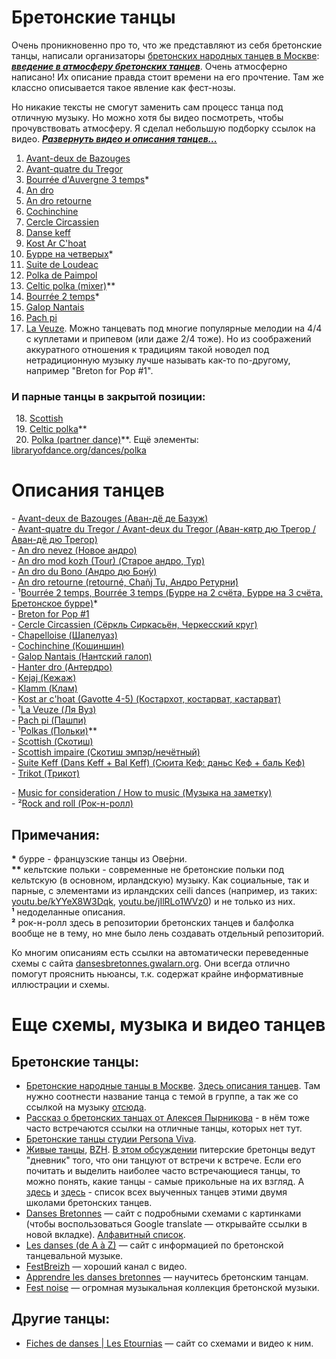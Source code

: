 Бретонские танцы
================
Очень проникновенно про то, что же представляют из себя бретонские танцы, написали организаторы [бретонских народных танцев в Москве](https://vk.com/club25749886): [***введение в атмосферу бретонских танцев***](text-intro.md). Очень атмосферно написано! Их описание правда стоит времени на его прочтение. Там же классно описывается такое явление как фест-нозы.

Но никакие тексты не смогут заменить сам процесс танца под отличную музыку. Но можно хотя бы видео посмотреть, чтобы прочувствовать атмосферу. Я сделал небольшую подборку ссылок на видео. ***[Развернуть видео и описания танцев...](README.md)***

1. [Avant-deux de Bazouges](https://www.youtube.com/watch?v=Ncds8-FMaEI)
2. [Avant-quatre du Tregor](https://www.youtube.com/watch?v=H5DNoZ2F3jw)
3. [Bourrée d'Auvergne 3 temps](https://www.youtube.com/watch?v=TfQNjN_WHCU)\*
4. [An dro](https://www.youtube.com/watch?v=p_i027FhnyA)
5. [An dro retourne](https://www.youtube.com/watch?v=EUHjpInr1nA)
6. [Cochinchine](https://vk.com/video-25749886_170748467)
7. [Cercle Circassien](https://www.youtube.com/watch?v=JUIEfPi_SgY)
8. [Danse keff](https://www.youtube.com/watch?v=B6qej91iYLc)
9. [Kost Ar C'hoat](https://www.youtube.com/watch?v=EAVpaW_7qlQ)
10. [Бурре на четверых](https://vk.com/video-25749886_162534468)\*
11. [Suite de Loudeac](https://www.youtube.com/watch?v=SOd9E8XKemA)
12. [Polka de Paimpol](https://vk.com/video39341115_456239021)
13. [Celtic polka (mixer)](https://www.youtube.com/watch?v=Yi5kxzNWQmQ)\*\*
14. [Bourrée 2 temps](https://www.youtube.com/watch?v=Fos5IOLRHK8)\*
15. [Galop Nantais](https://www.youtube.com/watch?v=aQUtWD-o9NE)
16. [Pach pi](https://www.youtube.com/watch?v=5eDQmwe1Zlo)
17. [La Veuze](https://www.youtube.com/watch?v=w9WhHwAog38). Можно танцевать под многие популярные мелодии на 4/4 c куплетами и припевом (или даже 2/4 тоже). Но из соображений аккуратного отношения к традициям такой новодел под нетрадиционную музыку лучше называть как-то по-другому, например "Breton for Pop #1".

### И парные танцы в закрытой позиции:

 18. [Scottish](https://www.youtube.com/watch?v=vwHZvw7jk94)  
 19. [Celtic polka](https://www.youtube.com/watch?v=Z904QR1uSD0)\*\*  
 20. [Polka (partner dance)](https://www.youtube.com/watch?v=sVnfVUWiBTU)\*\*. Ещё элементы: [libraryofdance.org/dances/polka](http://www.libraryofdance.org/dances/polka/)

Описания танцев
===============
\- [Avant-deux de Bazouges (Аван-дё де Базуж)](avant-deux-de-bazouges.md)  
\- [Avant-quatre du Tregor / Avant-deux du Tregor (Аван-кятр дю Трегор / Аван-дё дю Трегор)](avant-quatre-du-tregor.md)  
\- [An dro nevez (Новое андро)](an-dro-nevez.md)  
\- [An dro mod kozh (Tour) (Старое андро, Тур)](tour-an-dro-mod-kozh.md)  
\- [An dro du Bono (Андро дю Бон́у)](an-dro-du-bono.md)  
\- [An dro retourne (retourné, Chañj Tu, Андро Ретурни́)](an-dro-retourne.md)  
\- ¹[Bourrée 2 temps, Bourrée 3 temps (Бурре на 2 счёта, Бурре на 3 счёта, Бретонское бурре)](bourree.md)\*  
\- [Breton for Pop #1](breton-for-pop-1.md)  
\- [Cercle Circassien (Сёркль Сиркасьён, Черкесский круг)](cercle-circassien.md)  
\- [Chapelloise (Шапелуаз)](chapelloise.md)  
\- [Cochinchine (Кошиншин)](cochinchine.md)  
\- [Galop Nantais (Нантский галоп)](galop-nantais.md)  
\- [Hanter dro (Антердро)](hanter-dro.md)  
\- [Kejaj (Кежаж)](kejaj.md)  
\- [Klamm (Клам)](klamm.md)  
\- [Kost ar c'hoat (Gavotte 4-5) (Костархот, костарват, кастарват)](kost-ar-c-hoat.md)  
\- ¹[La Veuze (Ля Вуз)](la-veuze.md)  
\- [Pach pi (Пашпи)](pach-pi.md)  
\- ¹[Polkas (Польки)](polka.md)\*\*  
\- [Scottish (Скотиш)](scottish.md)  
\- [Scottish impaire (Скотиш эмпэр/нечётный)](scottish-impaire.md)  
\- [Suite Keff (Dans Keff + Bal Keff) (Сюита Кеф: даньс Кеф + баль Кеф)](suite-keff.md)  
\- [Trikot (Трикот)](trikot.md)  

\- [Music for consideration / How to music (Музыка на заметку)](music.md)  
\- ²[Rock and roll (Рок-н-ролл)](rock-and-roll.md)

## Примечания:

__\*__ бурре - французские танцы из Ове́рни.  
__\*\*__ кельтские польки - современные не бретонские польки под кельтскую (в основном, ирландскую) музыку. Как социальные, так и парные, c элементами из ирландских ceili dances (например, из таких: [youtu.be/kYYeX8W3Dqk](https://www.youtube.com/watch?v=kYYeX8W3Dqk), [youtu.be/jIlRLo1WVz0](https://www.youtube.com/watch?v=jIlRLo1WVz0)) и не только из них.  
__¹__ недоделанные описания.  
__²__ рок-н-ролл здесь в репозитории бретонских танцев и балфолка вообще не в тему, но мне было лень создавать отдельный репозиторий.

Ко многим описаниям есть ссылки на автоматически переведенные схемы с сайта [dansesbretonnes.gwalarn.org](http://dansesbretonnes.gwalarn.org). Они всегда отлично помогут прояснить ньюансы, т.к. содержат крайне информативные иллюстрации и схемы.

Еще схемы, музыка и видео танцев
=================================
## Бретонские танцы:

- [Бретонские народные танцы в Москве](https://vk.com/club25749886). [Здесь описания танцев](https://vk.com/topic-25749886_27791034). Там нужно соотнести название танца с темой в группе, а так же со ссылкой на музыку [отсюда](https://vk.com/notes11408173).
- [Рассказ о бретонских танцах от Алексея Пырникова](http://celtic-community.diary.ru/p193203999.htm?oam#more1) - в нём тоже часто встречаются ссылки на отличные танцы, которых нет тут.
- [Бретонские танцы студии Persona Viva](http://personaviva.spb.ru/?bret_dances).
- [Живые танцы](https://vk.com/club31196395), [BZH](https://vk.com/club640304). [В этом обсуждении](https://vk.com/topic-31196395_25370716) питерские бретонцы ведут "дневник" того, что они танцуют от встречи к встрече. Если его почитать и выделить наиболее часто встречающиеся танцы, то можно понять, какие танцы - самые прикольные на их взгляд. А [здесь](https://vk.com/topic-31196395_29427388) и [здесь](https://vk.com/topic-640304_9414805) - список всех выученных танцев этими двумя школами бретонских танцев.
- [Danses Bretonnes](http://dansesbretonnes.gwalarn.org) — сайт с подробными схемами с картинками (чтобы воспользоваться Google translate — открывайте ссылки в новой вкладке). [Алфавитный список](http://dansesbretonnes.gwalarn.org/accueil/alphabetique.html).
- [Les danses (de A à Z)](http://nozbreizh.fr/index.php?option=com_content&task=view&id=20&Itemid=37&lettre_param=A#A) — сайт с информацией по бретонской танцевальной музыке.
- [FestBreizh](https://www.youtube.com/channel/UCjwYudG6SWmI2mz1wS_eijA) — хороший канал с видео.
- [Apprendre les danses bretonnes](http://lannig.e-monsite.com/) — научитесь бретонским танцам.
- [Fest noise](https://vk.com/club69955050) — огромная музыкальная коллекция бретонской музыки.

## Другие танцы:

- [Fiches de danses | Les Etournias](http://lesetournias.fr/ateliers-danses/fiches-de-danses) — сайт со схемами и видео к ним.
